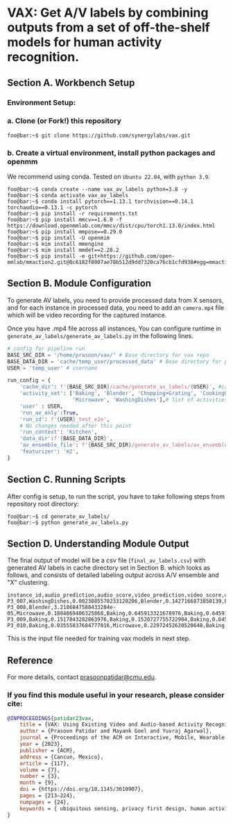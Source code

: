 # VAX: Get A/V labels by combining outputs from a set of off-the-shelf models for human activity recognition.

## Section A. Workbench Setup

### Environment Setup:

### a. Clone (or Fork!) this repository

```shell
foo@bar:~$ git clone https://github.com/synergylabs/vax.git
```

### b. Create a virtual environment, install python packages and openmm

We recommend using conda. Tested on `Ubuntu 22.04`, with `python 3.9`.

```shell
foo@bar:~$ conda create --name vax_av_labels python=3.8 -y
foo@bar:~$ conda activate vax_av_labels
foo@bar:~$ conda install pytorch==1.13.1 torchvision==0.14.1 torchaudio==0.13.1 -c pytorch
foo@bar:~$ pip install -r requirements.txt
foo@bar:~$ pip install mmcv==1.6.0 -f https://download.openmmlab.com/mmcv/dist/cpu/torch1.13.0/index.html
foo@bar:~$ pip install mmpose==0.29.0
foo@bar:~$ pip install -U openmim
foo@bar:~$ mim install mmengine
foo@bar:~$ mim install mmdet==2.28.2
foo@bar:~$ pip install -e git+https://github.com/open-mmlab/mmaction2.git@0c6182f8007ae78b512d9dd7320ca76cb1cfd938#egg=mmaction2
```
## Section B. Module Configuration

To generate AV labels, you need to provide processed data from X sensors, and for each instance in processed data, you need to add an ```camera.mp4``` file
which will be video recording for the captured instance.

Once you have .mp4 file across all instances, You can configure runtime in ```generate_av_labels/generate_av_labels.py``` in the following lines.

```python
# config for pipeline run
BASE_SRC_DIR = '/home/prasoon/vax/' # Base directory for vax repo
BASE_DATA_DIR = 'cache/temp_user/processed_data' # Base directory for processed data
USER = 'temp_user' # username

run_config = {
    'cache_dir': f'{BASE_SRC_DIR}/cache/generate_av_labels/{USER}', #cache directory 
    'activity_set': ['Baking', 'Blender', 'Chopping+Grating', 'CookingOnStove', 'FridgeOpen',
                     'Microwave', 'WashingDishes'],# list of activities you wish to create model on
    'user' : USER,
    'run_av_only':True,
    'run_id': f'{USER}_test_e2e',
    # No changes needed after this point
    'run_context': 'Kitchen',
    'data_dir':f'{BASE_DATA_DIR}',
    'av_ensemble_file': f'{BASE_SRC_DIR}/generate_av_labels/av_ensemble.pb',
    'featurizer': 'm2',
}
```

## Section C. Running Scripts

After config is setup, to run the script, you have to take following steps from repository root directory:

```shell
foo@bar:~$ cd generate_av_labels/
foo@bar:~$ python generate_av_labels.py
```

## Section D. Understanding Module Output

The final output of model will be a csv file (```final_av_labels.csv```) with generated AV labels in cache directory set in Section B.
which looks as follows, and consists of detailed labeling output across A/V ensemble and "X" clustering.

```text
instance_id,audio_prediction,audio_score,video_prediction,video_score,doppler_prediction,doppler_score,lidar_prediction,lidar_score,thermal_prediction,thermal_score,condensed_prediction,condensed_score,final_prediction,final_score
P3_007,WashingDishes,0.0023885570233120206,Blender,0.1427166873850139,Baking,0.645913321678976,Baking,0.645913321678976,Baking,0.645913321678976,WashingDishes,0.8634040164266066,Undetected,0.0
P3_008,Blender,3.2186847588433284e-05,Microwave,0.1884869406325868,Baking,0.645913321678976,Baking,0.645913321678976,Baking,0.645913321678976,Blender,0.8184560003804459,Undetected,0.0
P3_009,Baking,0.1517843282863976,Baking,0.1520727755722904,Baking,0.645913321678976,Baking,0.645913321678976,Baking,0.645913321678976,Baking,0.951844999643844,Undetected,0.0
P3_010,Baking,0.03555837684777816,Microwave,0.22972452620520648,Baking,0.645913321678976,Baking,0.645913321678976,Baking,0.645913321678976,Baking,0.7809393968522953,Undetected,0.0
```
This is the input file needed for training vax models in next step.

## Reference
For more details, contact [prasoonpatidar@cmu.edu](prasoonpatidar@cmu.edu).

### If you find this module useful in your research, please consider cite:

```bibtex
@INPROCEEDINGS{patidar23vax,
    title = {VAX: Using Existing Video and Audio-based Activity Recognition Models to Bootstrap Privacy-Sensitive Sensors},
    author = {Prasoon Patidar and Mayank Goel and Yuvraj Agarwal},
    journal = {Proceedings of the ACM on Interactive, Mobile, Wearable and Ubiquitous Technologies}
    year = {2023},
    publisher = {ACM},
    address = {Cancun, Mexico},
    article = {117},
    volume = {7},
    number = {3},
    month = {9},
    doi = {https://doi.org/10.1145/3610907},
    pages = {213–224},
    numpages = {24},
    keywords = { ubiquitous sensing, privacy first design, human activity recognition},
}
```
